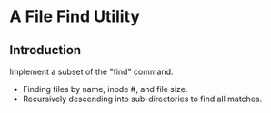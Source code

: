 # A File Find Utility

## Introduction
Implement a subset of the "find" command.
  - Finding files by name, inode #, and file size.
  - Recursively descending into sub-directories to find all matches.
